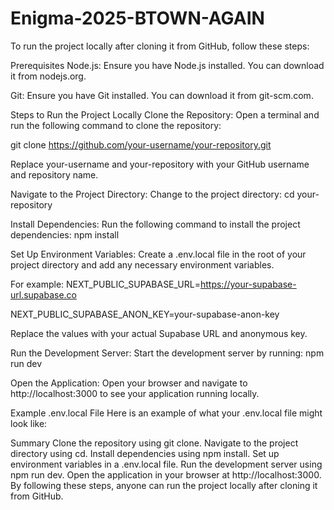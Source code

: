 ﻿# Enigma-2025-BTOWN-AGAIN
To run the project locally after cloning it from GitHub, follow these steps:

Prerequisites
Node.js: Ensure you have Node.js installed. You can download it from nodejs.org.

Git: Ensure you have Git installed. You can download it from git-scm.com.

Steps to Run the Project Locally
Clone the Repository: Open a terminal and run the following command to clone the repository:

git clone https://github.com/your-username/your-repository.git

Replace your-username and your-repository with your GitHub username and repository name.

Navigate to the Project Directory: Change to the project directory:
cd your-repository


Install Dependencies: Run the following command to install the project dependencies:
npm install

Set Up Environment Variables: Create a .env.local file in the root of your project directory and add any necessary environment variables. 

For example:
NEXT_PUBLIC_SUPABASE_URL=https://your-supabase-url.supabase.co

NEXT_PUBLIC_SUPABASE_ANON_KEY=your-supabase-anon-key

Replace the values with your actual Supabase URL and anonymous key.

Run the Development Server: Start the development server by running:
npm run dev

Open the Application: Open your browser and navigate to http://localhost:3000 to see your application running locally.

Example .env.local File
Here is an example of what your .env.local file might look like:

Summary
Clone the repository using git clone.
Navigate to the project directory using cd.
Install dependencies using npm install.
Set up environment variables in a .env.local file.
Run the development server using npm run dev.
Open the application in your browser at http://localhost:3000.
By following these steps, anyone can run the project locally after cloning it from GitHub.
